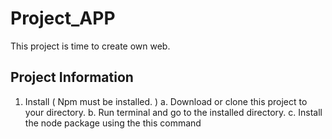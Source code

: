 # Project_APP
This project is time to create own web.

## Project Information
1. Install ( Npm must be installed. )
 a. Download or clone this project to your directory.
 b. Run terminal and go to the installed directory.
 c. Install the node package using the this command
  
  
